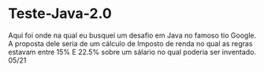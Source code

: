 # Teste-Java-2.0
Aqui foi onde na qual eu busquei um desafio em Java no famoso tio Google.
A proposta dele seria de um cálculo de Imposto de renda no qual as regras estavam entre 15% E 22.5% sobre um sálario no qual poderia ser inventado.
05/21
